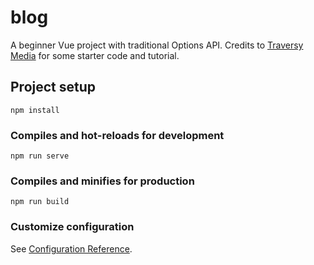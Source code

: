 # blog

A beginner Vue project with traditional Options API. Credits to [Traversy Media](https://www.youtube.com/watch?v=qZXt1Aom3Cs&t=4920s) for some starter code and tutorial. 

## Project setup
```
npm install
```

### Compiles and hot-reloads for development
```
npm run serve
```

### Compiles and minifies for production
```
npm run build
```

### Customize configuration
See [Configuration Reference](https://cli.vuejs.org/config/).
